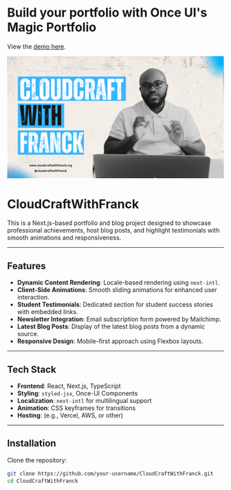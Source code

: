 # **Build your portfolio with Once UI's Magic Portfolio**

View the [demo here](https://demo.magic-portfolio.com).

![Magic Portfolio](public/images/cover.png)

# CloudCraftWithFranck

This is a Next.js-based portfolio and blog project designed to showcase professional achievements, host blog posts, and highlight testimonials with smooth animations and responsiveness.

---

## Features

- **Dynamic Content Rendering**: Locale-based rendering using `next-intl`.
- **Client-Side Animations**: Smooth sliding animations for enhanced user interaction.
- **Student Testimonials**: Dedicated section for student success stories with embedded links.
- **Newsletter Integration**: Email subscription form powered by Mailchimp.
- **Latest Blog Posts**: Display of the latest blog posts from a dynamic source.
- **Responsive Design**: Mobile-first approach using Flexbox layouts.

---

## Tech Stack

- **Frontend**: React, Next.js, TypeScript
- **Styling**: `styled-jsx`, Once-UI Components
- **Localization**: `next-intl` for multilingual support
- **Animation**: CSS keyframes for transitions
- **Hosting**: (e.g., Vercel, AWS, or other)

---

## Installation
Clone the repository:
   ```bash
   git clone https://github.com/your-username/CloudCraftWithFranck.git
   cd CloudCraftWithFranck
